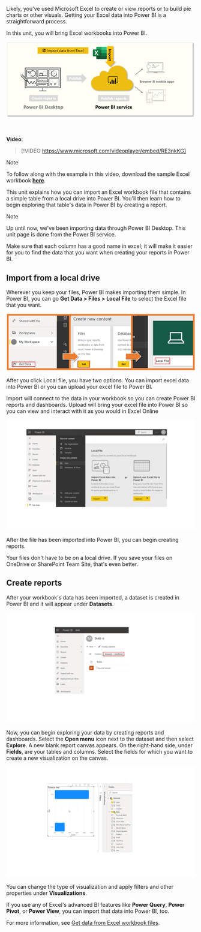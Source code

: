 Likely, you've used Microsoft Excel to create or view reports or to build pie charts or other visuals. Getting your Excel data into Power BI is a straightforward process. 

In this unit, you will bring Excel workbooks into Power BI.

![This page covers, "Import data from Excel".](../media/06b-power-bi-desktop-task-overview.png)

&nbsp;

**Video**: 
> [!VIDEO https://www.microsoft.com/videoplayer/embed/RE3nkKG]

> [!NOTE]
> To follow along with the example in this video, download the sample Excel workbook <a href="https://go.microsoft.com/fwlink/?linkid=2114225" target="_blank">**here**</a>.

This unit explains how you can import an Excel workbook file that contains a simple table from a local drive into Power BI. You'll then learn how to begin exploring that table's data in Power BI by creating a report.

> [!NOTE]
> Up until now, we've been importing data through Power BI Desktop. This unit page is done from the Power BI service. 

Make sure that each column has a good name in excel; it will make it easier for you to find the data that you want when creating your reports in Power BI.

## Import from a local drive
Wherever you keep your files, Power BI makes importing them simple. In Power BI, you can go **Get Data > Files > Local File** to select the Excel file that you want.

![Three screenshots showing the Get Data, Get, and the Local file buttons.](../media/06b-power-bi-desktop-get-data.png)

After you click Local file, you have two options.  You can import excel data into Power BI or you can upload your excel file to Power BI.

Import will connect to the data in your workbook so you can create Power BI reports and dashboards.  Upload will bring your excel file into Power BI so you can view and interact with it as you would in Excel Online

![Screenshot of import or upload window.](../media/06-power-bi-desktop-local-file.png)

After the file has been imported into Power BI, you can begin creating reports.

Your files don't have to be on a local drive. If you save your files on OneDrive or SharePoint Team Site, that's even better.

## Create reports
After your workbook's data has been imported, a dataset is created in Power BI and it will appear under **Datasets**. 

![Screenshot of the My Workspace, Datasets window.](../media/06b-power-bi-desktop-excel-dataset.png)

Now, you can begin exploring your data by creating reports and dashboards. Select the **Open menu** icon next to the dataset and then select **Explore**. A new blank report canvas appears. On the right-hand side, under **Fields**, are your tables and columns. Select the fields for which you want to create a new visualization on the canvas.

![Screenshot of the Fields pane and the Report view canvas.](../media/06b-power-bi-desktop-excel-fields.png)

You can change the type of visualization and apply filters and other properties under **Visualizations**.

If you use any of Excel's advanced BI features like **Power Query**, **Power Pivot**, or **Power View**, you can import that data into Power BI, too.

For more information, see [Get data from Excel workbook files](https://docs.microsoft.com/power-bi/service-excel-workbook-files).
